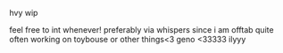 hvy wip
</div>
feel free to int whenever! preferably via whispers since i am offtab quite often working on toybouse or other things<3
</div>
geno <33333 ilyyy
